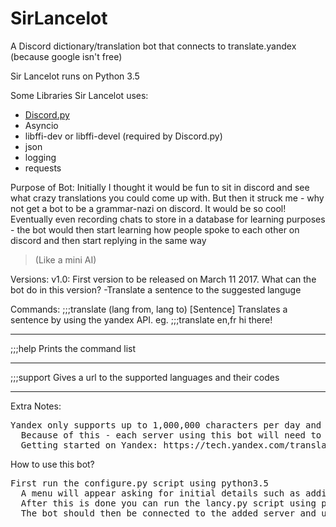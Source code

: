 # SirLancelot
A Discord dictionary/translation bot that connects to translate.yandex (because google isn't free)

Sir Lancelot runs on Python 3.5

Some Libraries Sir Lancelot uses:
- [Discord.py](https://github.com/Rapptz/discord.py)
- Asyncio
- libffi-dev or libffi-devel (required by Discord.py)
- json
- logging
- requests

Purpose of Bot:
  Initially I thought it would be fun to sit in discord and see what crazy translations you could come up with.
  But then it struck me - why not get a bot to be a grammar-nazi on discord. It would be so cool!
  Eventually even recording chats to store in a database for learning purposes - the bot would then start learning how people 
  spoke to each other on discord and then start replying in the same way 
  > (Like a mini AI)
  
Versions:
  v1.0: 
    First version to be released on March 11 2017.
    What can the bot do in this version?
      -Translate a sentence to the suggested languge
      
Commands:
    ;;;translate (lang from, lang to) [Sentence]
    Translates a sentence by using the yandex API.
    eg. ;;;translate en,fr hi there!
    <hr/>
    ;;;help
    Prints the command list
    <hr/>
    ;;;support
    Gives a url to the supported languages and their codes
    <hr/>
    
 Extra Notes:
  <pre>Yandex only supports up to 1,000,000 characters per day and 10,000,000 characters per month.
  Because of this - each server using this bot will need to create their own Yandex account for the API key.
  Getting started on Yandex: https://tech.yandex.com/translate/</pre>
  
 
 How to use this bot?
  <pre>First run the configure.py script using python3.5
  A menu will appear asking for initial details such as adding the bot to a server and the api key for Yandex.
  After this is done you can run the lancy.py script using python3.5.
  The bot should then be connected to the added server and using the api key for Yandex.</pre>
